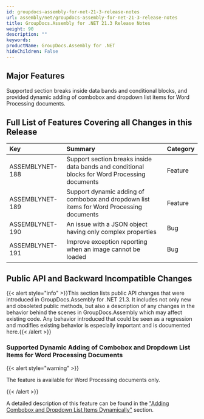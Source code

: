 ```yaml
---
id: groupdocs-assembly-for-net-21-3-release-notes
url: assembly/net/groupdocs-assembly-for-net-21-3-release-notes
title: GroupDocs.Assembly for .NET 21.3 Release Notes
weight: 90
description: ""
keywords: 
productName: GroupDocs.Assembly for .NET
hideChildren: False
---
```

## Major Features

Supported section breaks inside data bands and conditional blocks, and provided dynamic adding of combobox and dropdown list items for Word Processing documents.

## Full List of Features Covering all Changes in this Release

| Key             | Summary                                                      | Category |
| :-------------- | :----------------------------------------------------------- | :------- |
| ASSEMBLYNET-188 | Support section breaks inside data bands and conditional blocks for Word Processing documents | Feature  |
| ASSEMBLYNET-189 | Support dynamic adding of combobox and dropdown list items for Word Processing documents | Feature  |
| ASSEMBLYNET-190 | An issue with a JSON object having only complex properties   | Bug      |
| ASSEMBLYNET-191 | Improve exception reporting when an image cannot be loaded   | Bug      |

## Public API and Backward Incompatible Changes

{{< alert style="info" >}}This section lists public API changes that were introduced in GroupDocs.Assembly for .NET 21.3. It includes not only new and obsoleted public methods, but also a description of any changes in the behavior behind the scenes in GroupDocs.Assembly which may affect existing code. Any behavior introduced that could be seen as a regression and modifies existing behavior is especially important and is documented here.{{< /alert >}}

### Supported Dynamic Adding of Combobox and Dropdown List Items for Word Processing Documents

{{< alert style="warning" >}}

The feature is available for Word Processing documents only.

{{< /alert >}}

A detailed description of this feature can be found in the ["Adding Combobox and Dropdown List Items Dynamically"](https://docs.groupdocs.com/assembly/net/template-syntax-part-1-of-2/#adding-combobox-and-dropdown-list-items-dynamically) section.

